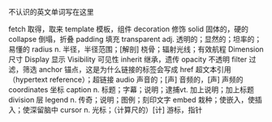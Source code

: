 不认识的英文单词写在这里

fetch           取得，取来
template        模板，组件
decoration      修饰
solid           固体的，硬的
collapse        倒塌，折叠
padding         填充
transparent     adj. 透明的；显然的；坦率的；易懂的
radius          n. 半径，半径范围；[解剖] 桡骨；辐射光线；有效航程
Dimension       尺寸
Display         显示
Visibility      可见性
inherit         继承，遗传
opacity         不透明
filter          过滤，筛选
anchor          锚点，这是为什么链接的标签会写成<a>
href            超文本引用（hypertext reference）；超链接
audio           声音的；[声] 音频的，[声] 声频的
coordinates     坐标
caption         n. 标题；字幕；说明；逮捕vt. 加上说明；加上标题
division        层
legend          n. 传奇；说明；图例；刻印文字
embed           栽种；使嵌入，使插入；使深留脑中
cursor          n. 光标；（计算尺的）[计] 游标，指针